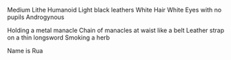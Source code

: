 Medium Lithe Humanoid
Light black leathers
White Hair
White Eyes with no pupils
Androgynous

Holding a metal manacle
Chain of manacles at waist like a belt
Leather strap on a thin longsword
Smoking a herb

Name is Rua

